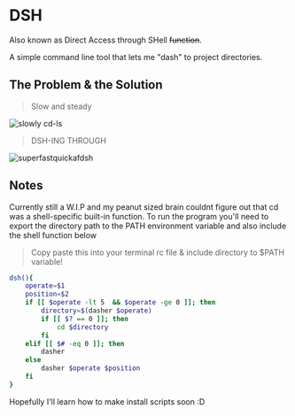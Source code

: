# DSH
Also known as Direct Access through SHell ~~function~~.

A simple command line tool that lets me "dash" to project directories. 

## The Problem & the Solution

>Slow and steady

![slowly cd-ls](https://github.com/leeian1011/dsh/blob/fastlane/imgandgif/problemgif.gif)

>DSH-ING THROUGH

![superfastquickafdsh](https://github.com/leeian1011/dsh/blob/fastlane/imgandgif/solutiongif.gif)

## Notes

Currently still a W.I.P and my peanut sized brain couldnt figure out that cd was a shell-specific built-in function.
To run the program you'll need to export the directory path to the PATH environment variable and also include the shell function below

> Copy paste this into your terminal rc file & include directory to $PATH variable!

```bash
dsh(){
    operate=$1
    position=$2
    if [[ $operate -lt 5  && $operate -ge 0 ]]; then
        directory=$(dasher $operate)
        if [[ $? == 0 ]]; then
            cd $directory
        fi
    elif [[ $# -eq 0 ]]; then
        dasher
    else
        dasher $operate $position
    fi
}
```

Hopefully I'll learn how to make install scripts soon :D
